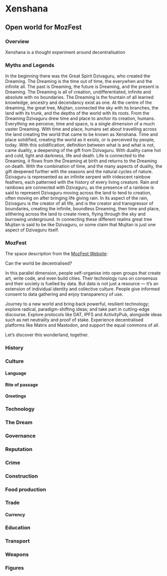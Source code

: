 # Xenshana

## Open world for MozFest

### Overview
Xenshana is a thought experiment around decentralisation

### Myths and Legends

In the beginning there was the Great Spirit Dzivaguru, who created the Dreaming. The Dreaming is the time out of time, the everywhen and the infinite all. The past is Dreaming, the future is Dreaming, and the present is Dreaming. The Dreaming is all of creation, undifferentiated, infinite and absolute with no boundaries. The Dreaming is the fountain of all learned knowledge, ancestry and decendancy exist as one. At the centre of the dreaming, the great tree, Mujitan, connected the sky with its branches, the land with its trunk, and the depths of the world with its roots. From the Dreaming Dzivaguru drew time and place to anchor its creation, humans. Everything we perceive, time and space, is a single dimension of a much vaster Dreaming. With time and place, humans set about travelling across the land creating the world that came to be known as Xenshana. Time and place solidified, creating the world as it exists, or is perceived by people, today. With this solidification, definition between what is and what is not, came duality, a deepening of the gift from Dzivaguru. With duality came hot and cold, light and darkness, life and death. Life is connected to the Dreaming, it flows from the Dreaming at birth and returns to the Dreaming on death. With the combination of time, and the many aspects of duality, the gift deepened further with the seasons and the natural cycles of nature. Dzivaguru is represented as an infinite serpent with iridescent rainbow feathers, each patterned with the history of every living creature. Rain and rainbows are connected with Dzivaguru, as the presence of a rainbow is said to represent Dzivaguru moving across the land to tend to creation, often moving on after bringing life giving rain. In its aspect of the rain, Dzivaguru is the creator of all life, and is the creator and transgressor of boundaries, creating the infinite, boundless Dreaming, then time and place, slithering across the land to create rivers, flying through the sky and burrowing underground. In connecting these different realms great tree Mujitan is said to be like Dzivaguru, or some claim that Mujitan is just one aspect of Dzivaguru itself.

### MozFest

The space description from the [MozFest Website](https://mozillafestival.org/spaces#Decentralisation):

Can the world be decentralised?

In this parallel dimension, people self-organise into open groups that create art, write code, and even build cities. Their technology runs on consensus and their society is fuelled by data. But data is not just a resource — it’s an extension of individual identity and collective culture. People give informed consent to data gathering and enjoy transparency of use.

Journey to a new world and bring back powerful, resilient technology; explore radical, paradigm-shifting ideas; and take part in cutting-edge discourse. Explore protocols like DAT, IPFS and ActivityPub, alongside ideas such as net neutrality and proof of stake. Experience decentralised platforms like Matrix and Mastodon, and support the equal commons of all.

Let’s discover this wonderland, together.

### History

### Culture

#### Language

#### Rite of passage

#### Greetings

### Technology

### The Dream

### Governance

### Reputation

### Crime

### Construction

### Food production

### Trade

#### Currency

### Education

### Transport

### Weapons

### Figures


